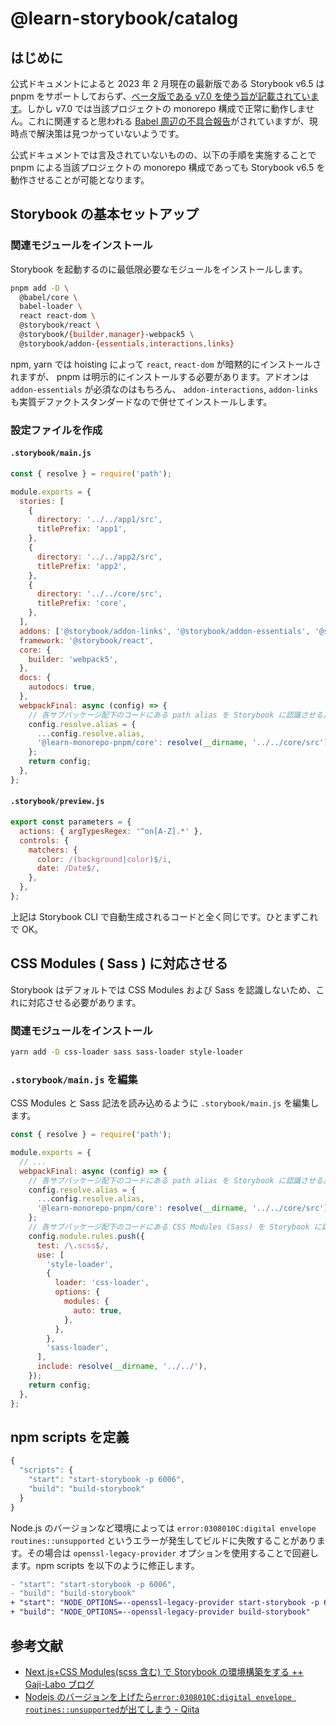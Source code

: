 # @learn-storybook/catalog

## はじめに

公式ドキュメントによると 2023 年 2 月現在の最新版である Storybook v6.5 は pnpm をサポートしておらず、[ベータ版である v7.0 を使う旨が記載されています](https://storybook.js.org/docs/7.0/react/get-started/install)。しかし v7.0 では当該プロジェクトの monorepo 構成で正常に動作しません。これに関連すると思われる [Babel 周辺の不具合報告](https://github.com/storybookjs/storybook/issues/17398)がされていますが、現時点で解決策は見つかっていないようです。

公式ドキュメントでは言及されていないものの、以下の手順を実施することで pnpm による当該プロジェクトの monorepo 構成であっても Storybook v6.5 を動作させることが可能となります。

## Storybook の基本セットアップ

### 関連モジュールをインストール

Storybook を起動するのに最低限必要なモジュールをインストールします。

```bash
pnpm add -D \
  @babel/core \
  babel-loader \
  react react-dom \
  @storybook/react \
  @storybook/{builder,manager}-webpack5 \
  @storybook/addon-{essentials,interactions,links}
```

npm, yarn では hoisting によって `react`, `react-dom` が暗黙的にインストールされますが、 pnpm は明示的にインストールする必要があります。アドオンは `addon-essentials` が必須なのはもちろん、 `addon-interactions`, `addon-links` も実質デファクトスタンダードなので併せてインストールします。

### 設定ファイルを作成

#### `.storybook/main.js`

```js
const { resolve } = require('path');

module.exports = {
  stories: [
    {
      directory: '../../app1/src',
      titlePrefix: 'app1',
    },
    {
      directory: '../../app2/src',
      titlePrefix: 'app2',
    },
    {
      directory: '../../core/src',
      titlePrefix: 'core',
    },
  ],
  addons: ['@storybook/addon-links', '@storybook/addon-essentials', '@storybook/addon-interactions'],
  framework: '@storybook/react',
  core: {
    builder: 'webpack5',
  },
  docs: {
    autodocs: true,
  },
  webpackFinal: async (config) => {
    // 各サブパッケージ配下のコードにある path alias を Storybook に認識させる。
    config.resolve.alias = {
      ...config.resolve.alias,
      '@learn-monorepo-pnpm/core': resolve(__dirname, '../../core/src'),
    };
    return config;
  },
};
```

#### `.storybook/preview.js`

```js
export const parameters = {
  actions: { argTypesRegex: '^on[A-Z].*' },
  controls: {
    matchers: {
      color: /(background|color)$/i,
      date: /Date$/,
    },
  },
};
```

上記は Storybook CLI で自動生成されるコードと全く同じです。ひとまずこれで OK。

## CSS Modules ( Sass ) に対応させる

Storybook はデフォルトでは CSS Modules および Sass を認識しないため、これに対応させる必要があります。

### 関連モジュールをインストール

```bash
yarn add -D css-loader sass sass-loader style-loader
```

### `.storybook/main.js` を編集

CSS Modules と Sass 記法を読み込めるように `.storybook/main.js` を編集します。

```js
const { resolve } = require('path');

module.exports = {
  // ...
  webpackFinal: async (config) => {
    // 各サブパッケージ配下のコードにある path alias を Storybook に認識させる。
    config.resolve.alias = {
      ...config.resolve.alias,
      '@learn-monorepo-pnpm/core': resolve(__dirname, '../../core/src'),
    };
    // 各サブパッケージ配下のコードにある CSS Modules (Sass) を Storybook に認識させる。
    config.module.rules.push({
      test: /\.scss$/,
      use: [
        'style-loader',
        {
          loader: 'css-loader',
          options: {
            modules: {
              auto: true,
            },
          },
        },
        'sass-loader',
      ],
      include: resolve(__dirname, '../../'),
    });
    return config;
  },
};
```

## npm scripts を定義

```js
{
  "scripts": {
    "start": "start-storybook -p 6006",
    "build": "build-storybook"
  }
}
```

Node.js のバージョンなど環境によっては `error:0308010C:digital envelope routines::unsupported` というエラーが発生してビルドに失敗することがあります。その場合は `openssl-legacy-provider` オプションを使用することで回避します。npm scripts を以下のように修正します。

```diff
- "start": "start-storybook -p 6006",
- "build": "build-storybook"
+ "start": "NODE_OPTIONS=--openssl-legacy-provider start-storybook -p 6006",
+ "build": "NODE_OPTIONS=--openssl-legacy-provider build-storybook"
```

## 参考文献

- [Next.js+CSS Modules(scss 含む) で Storybook の環境構築をする ++ Gaji-Labo ブログ](https://www.gaji.jp/blog/2021/10/20/8350/)
- [Nodejs のバージョンを上げたら`error:0308010C:digital envelope routines::unsupported`が出てしまう - Qiita](https://qiita.com/akitkat/items/f455bbc088a408cbc3a5)

